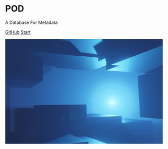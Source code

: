 # POD

A Database For Metadata

[<i class="iconfont icon-github"></i> GitHub](https://github.com/PODDBio/docs)
[Start <i class="iconfont icon-down"></i>](#main)

<!-- background image -->
![](https://raw.githubusercontent.com/PodDBio/Docs/master/pic/background.png)